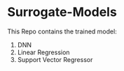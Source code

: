 # Surrogate-Models

This Repo contains the trained model:
1) DNN
2) Linear Regression
3) Support Vector Regressor

